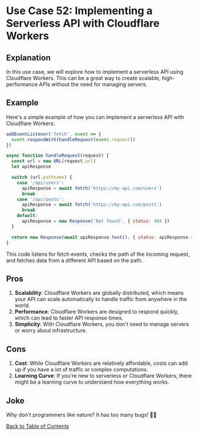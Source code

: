 # Use Case 52: Implementing a Serverless API with Cloudflare Workers

## Explanation

In this use case, we will explore how to implement a serverless API using Cloudflare Workers. This can be a great way to create scalable, high-performance APIs without the need for managing servers.

## Example

Here's a simple example of how you can implement a serverless API with Cloudflare Workers:

```javascript
addEventListener('fetch', event => {
  event.respondWith(handleRequest(event.request))
})

async function handleRequest(request) {
  const url = new URL(request.url)
  let apiResponse

  switch (url.pathname) {
    case '/api/users':
      apiResponse = await fetch('https://my-api.com/users')
      break
    case '/api/posts':
      apiResponse = await fetch('https://my-api.com/posts')
      break
    default:
      apiResponse = new Response('Not found', { status: 404 })
  }

  return new Response(await apiResponse.text(), { status: apiResponse.status })
}
```

This code listens for fetch events, checks the path of the incoming request, and fetches data from a different API based on the path.

## Pros

1. **Scalability**: Cloudflare Workers are globally distributed, which means your API can scale automatically to handle traffic from anywhere in the world.
2. **Performance**: Cloudflare Workers are designed to respond quickly, which can lead to faster API response times.
3. **Simplicity**: With Cloudflare Workers, you don't need to manage servers or worry about infrastructure.

## Cons

1. **Cost**: While Cloudflare Workers are relatively affordable, costs can add up if you have a lot of traffic or complex computations.
2. **Learning Curve**: If you're new to serverless or Cloudflare Workers, there might be a learning curve to understand how everything works.

## Joke

Why don't programmers like nature? It has too many bugs! 🐛😂

[Back to Table of Contents](table_of_contents.md)